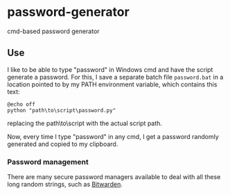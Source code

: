 # password-generator
cmd-based password generator

## Use
I like to be able to type "password" in Windows cmd and have the script generate a password. For this, I save a separate batch file `password.bat` in a location pointed to by my PATH environment variable, which contains this text: 

```
@echo off
python "path\to\script\password.py"
```
replacing the path\to\script with the actual script path. 

Now, every time I type "password" in any cmd, I get a password randomly generated and copied to my clipboard. 

### Password management
There are many secure password managers available to deal with all these long random strings, such as [Bitwarden](https://www.bitwarden.com). 
